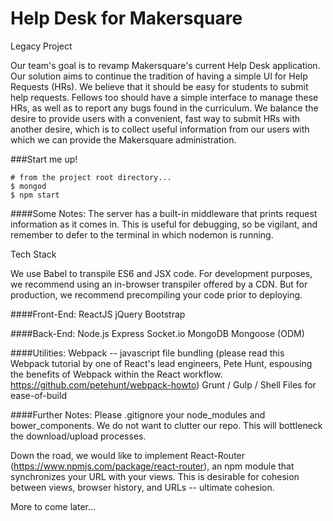 # Help Desk for Makersquare
Legacy Project

Our team's goal is to revamp Makersquare's current Help Desk application. Our solution aims to continue the tradition of having a simple UI for Help Requests (HRs). We believe that it should be easy for students to submit help requests. Fellows too should have a simple interface to manage these HRs, as well as to report any bugs found in the curriculum. We balance the desire to provide users with a convenient, fast way to submit HRs with another desire, which is to collect useful information from our users with which we can provide the Makersquare administration.

###Start me up!

```
# from the project root directory...
$ mongod
$ npm start
```

####Some Notes:
The server has a built-in middleware that prints request information as it comes in. This is useful for debugging, so be vigilant, and remember to defer to the terminal in which nodemon is running.

Tech Stack

We use Babel to transpile ES6 and JSX code. For development purposes, we recommend using an in-browser transpiler offered by a CDN. But for production, we recommend precompiling your code prior to deploying.

####Front-End:
ReactJS
jQuery
Bootstrap

####Back-End:
Node.js
Express
Socket.io
MongoDB
Mongoose (ODM)

####Utilities:
Webpack -- javascript file bundling (please read this Webpack tutorial by one of React's lead engineers, Pete Hunt, espousing the benefits of Webpack within the React workflow. https://github.com/petehunt/webpack-howto)
Grunt / Gulp / Shell Files for ease-of-build

####Further Notes:
Please .gitignore your node_modules and bower_components. We do not want to clutter our repo. This will bottleneck the download/upload processes.

Down the road, we would like to implement React-Router (https://www.npmjs.com/package/react-router), an npm module that synchronizes your URL with your views. This is desirable for cohesion between views, browser history, and URLs -- ultimate cohesion.

More to come later...
